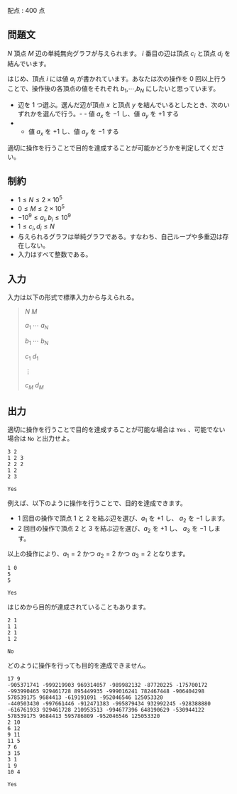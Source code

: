 配点 : $400$ 点

## 問題文

$N$ 頂点 $M$ 辺の単純無向グラフが与えられます。 $i$ 番目の辺は頂点 $c_i$ と頂点 $d_i$ を結んでいます。

はじめ、頂点 $i$ には値 $a_i$ が書かれています。あなたは次の操作を $0$ 回以上行うことで、操作後の各頂点の値をそれぞれ $b_1$,$\cdots$,$b_N$ にしたいと思っています。

- 辺を $1$ つ選ぶ。選んだ辺が頂点 $x$ と頂点 $y$ を結んでいるとしたとき、次のいずれかを選んで行う。-   - 値 $a_x$ を $-1$ し、値 $a_y$ を $+1$ する
-   - 値 $a_x$ を $+1$ し、値 $a_y$ を $-1$ する

適切に操作を行うことで目的を達成することが可能かどうかを判定してください。

## 制約

- $1 \leq N \leq 2 \times 10^5$
- $0 \leq M \leq 2 \times 10^5$
- $-10^9 \leq a_i,b_i \leq 10^9$
- $1 \leq c_i,d_i \leq N$
- 与えられるグラフは単純グラフである。すなわち、自己ループや多重辺は存在しない。
- 入力はすべて整数である。

## 入力

入力は以下の形式で標準入力から与えられる。

> $N$ $M$
> 
> $a_1$ $\cdots$ $a_N$
> 
> $b_1$ $\cdots$ $b_N$
> 
> $c_1$ $d_1$
> 
> $\vdots$
> 
> $c_M$ $d_M$

## 出力

適切に操作を行うことで目的を達成することが可能な場合は `Yes` 、可能でない場合は `No` と出力せよ。

```input1
3 2
1 2 3
2 2 2
1 2
2 3
```

```output1
Yes
```

例えば、以下のように操作を行うことで、目的を達成できます。

- $1$ 回目の操作で頂点 $1$ と $2$ を結ぶ辺を選び、$a_1$ を $+1$ し、 $a_2$ を $-1$ します。
- $2$ 回目の操作で頂点 $2$ と $3$ を結ぶ辺を選び、$a_2$ を $+1$ し、 $a_3$ を $-1$ します。

以上の操作により、$a_1=2$ かつ $a_2=2$ かつ $a_3=2$ となります。

```input2
1 0
5
5
```

```output2
Yes
```

はじめから目的が達成されていることもあります。

```input3
2 1
1 1
2 1
1 2
```

```output3
No
```

どのように操作を行っても目的を達成できません。

```input4
17 9
-905371741 -999219903 969314057 -989982132 -87720225 -175700172 -993990465 929461728 895449935 -999016241 782467448 -906404298 578539175 9684413 -619191091 -952046546 125053320
-440503430 -997661446 -912471383 -995879434 932992245 -928388880 -616761933 929461728 210953513 -994677396 648190629 -530944122 578539175 9684413 595786809 -952046546 125053320
2 10
6 12
9 11
11 5
7 6
3 15
3 1
1 9
10 4
```

```output4
Yes
```